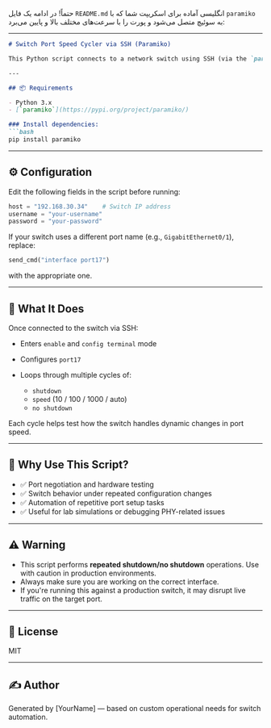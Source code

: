 حتماً! در ادامه یک فایل `README.md` انگلیسی آماده برای اسکریپت شما که با `paramiko` به سوئیچ متصل می‌شود و پورت را با سرعت‌های مختلف بالا و پایین می‌برد:

---

````markdown
# Switch Port Speed Cycler via SSH (Paramiko)

This Python script connects to a network switch using SSH (via the `paramiko` library), enters interface configuration mode, and repeatedly cycles a specified port (`port17`) through various speed settings. It is intended for **testing port stability**, **device behavior under speed changes**, or **automated stress testing**.

---

## 📦 Requirements

- Python 3.x
- [`paramiko`](https://pypi.org/project/paramiko/)

### Install dependencies:
```bash
pip install paramiko
````

---

## ⚙️ Configuration

Edit the following fields in the script before running:

```python
host = "192.168.30.34"    # Switch IP address
username = "your-username"
password = "your-password"
```

If your switch uses a different port name (e.g., `GigabitEthernet0/1`), replace:

```python
send_cmd("interface port17")
```

with the appropriate one.

---

## 🚀 What It Does

Once connected to the switch via SSH:

* Enters `enable` and `config terminal` mode
* Configures `port17`
* Loops through multiple cycles of:

  * `shutdown`
  * `speed` (10 / 100 / 1000 / auto)
  * `no shutdown`

Each cycle helps test how the switch handles dynamic changes in port speed.

---

## 🧠 Why Use This Script?

* ✅ Port negotiation and hardware testing
* ✅ Switch behavior under repeated configuration changes
* ✅ Automation of repetitive port setup tasks
* ✅ Useful for lab simulations or debugging PHY-related issues

---

## ⚠️ Warning

* This script performs **repeated shutdown/no shutdown** operations. Use with caution in production environments.
* Always make sure you are working on the correct interface.
* If you're running this against a production switch, it may disrupt live traffic on the target port.

---

## 📄 License

MIT

---

## ✍️ Author

Generated by \[YourName] — based on custom operational needs for switch automation.

